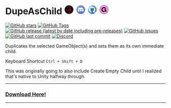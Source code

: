 # DupeAsChild [<img src="https://github.com/JustSleightly/Resources/raw/main/Icons/JSLogo.png" width="30" height="30">](https://vrc.sleightly.dev/ "JustSleightly") [<img src="https://github.com/JustSleightly/Resources/raw/main/Icons/Discord.png" width="30" height="30">](https://discord.sleightly.dev/ "Discord") [<img src="https://github.com/JustSleightly/Resources/raw/main/Icons/GitHub.png" width="30" height="30">](https://github.sleightly.dev/ "Github") [<img src="https://github.com/JustSleightly/Resources/raw/main/Icons/Store.png" width="30" height="30">](https://store.sleightly.dev/ "Store")

[![GitHub stars](https://img.shields.io/github/stars/JustSleightly/DupeAsChild)](https://github.com/JustSleightly/DupeAsChild/stargazers) [![GitHub Tags](https://img.shields.io/github/tag/JustSleightly/DupeAsChild)](https://github.com/JustSleightly/DupeAsChild/tags) [![GitHub release (latest by date including pre-releases)](https://img.shields.io/github/v/release/JustSleightly/DupeAsChild?include_prereleases)](https://github.com/JustSleightly/DupeAsChild/releases) [![GitHub issues](https://img.shields.io/github/issues/JustSleightly/DupeAsChild)](https://github.com/JustSleightly/DupeAsChild/issues) [![GitHub last commit](https://img.shields.io/github/last-commit/JustSleightly/DupeAsChild)](https://github.com/JustSleightly/DupeAsChild/commits/main) [![Discord](https://img.shields.io/discord/780192344800362506)](https://discord.sleightly.dev/)

Duplicates the selected GameObject(s) and sets them as its own immediate child.

Keyboard Shortcut `Ctrl + Shift + D`

This was originally going to also include Create Empty Child until I realized that's native to Unity halfway through.

---
### **[Download Here!](https://github.com/JustSleightly/DupeAsChild/releases)**
---
